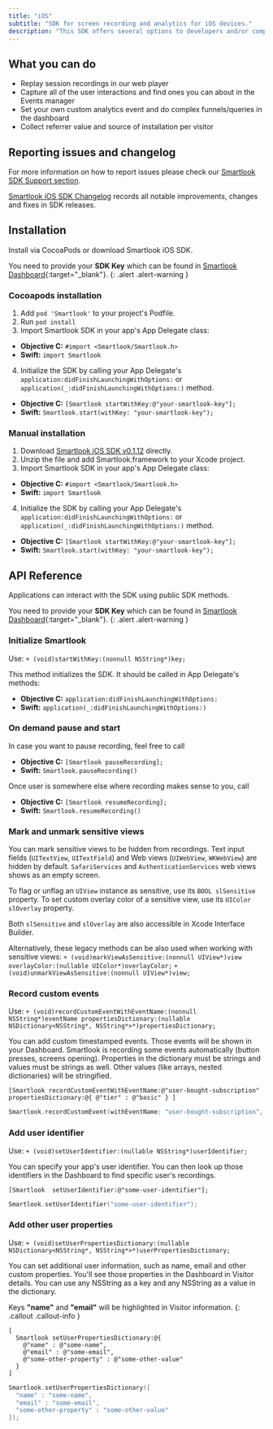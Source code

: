 ```yaml
---
title: "iOS"
subtitle: "SDK for screen recording and analytics for iOS devices."
description: "This SDK offers several options to developers and/or companies."
---
```


## What you can do

* Replay session recordings in our web player
* Capture all of the user interactions and find ones you can about in the Events manager
* Set your own custom analytics event and do complex funnels/queries in the dashboard
* Collect referrer value and source of installation per visitor

## Reporting issues and changelog

For more information on how to report issues please check our [Smartlook SDK Support section](https://smartlook.github.io/docs/sdk/support/#how-to-submit-an-issue).

[Smartlook iOS SDK Changelog](https://github.com/smartlook/smartlook-ios-sdk) records all notable improvements, changes and fixes in SDK releases.

## Installation

Install via CocoaPods or download Smartlook iOS SDK.

You need to provide your **SDK Key** which can be found in [Smartlook Dashboard](https://www.smartlook.com/app/dashboard/settings/projects){:target="_blank"}.
{: .alert .alert-warning }

### Cocoapods installation

1. Add `pod 'Smartlook'` to your project's Podfile.
2. Run `pod install`
3. Import Smartlook SDK in your app's App Delegate class:
  * **Objective C:** `#import <Smartlook/Smartlook.h>`
  * **Swift:** `import Smartlook`
4. Initialize the SDK by calling your App Delegate's `application:didFinishLaunchingWithOptions:` or `application(_:didFinishLaunchingWithOptions:)` method.

* **Objective C:** `[Smartlook startWithKey:@"your-smartlook-key"];`
* **Swift:** `Smartlook.start(withKey: "your-smartlook-key");`

### Manual installation

1. Download [Smartlook iOS SDK v0.1.12](https://sdk.smartlook.com/ios/smartlook-ios-sdk-0.1.12.zip) directly.
2. Unzip the file and add Smartlook.framework to your Xcode project.
3. Import Smartlook SDK in your app's App Delegate class:
  * **Objective C:** `#import <Smartlook/Smartlook.h>`
  * **Swift:** `import Smartlook`
4. Initialize the SDK by calling your App Delegate's `application:didFinishLaunchingWithOptions:` or `application(_:didFinishLaunchingWithOptions:)` method.

* **Objective C:** `[Smartlook startWithKey:@"your-smartlook-key"];`
* **Swift:** `Smartlook.start(withKey: "your-smartlook-key");`

## API Reference

Applications can interact with the SDK using public SDK methods.

You need to provide your **SDK Key** which can be found in [Smartlook Dashboard](https://www.smartlook.com/app/dashboard/settings/projects){:target="_blank"}.
{: .alert .alert-warning }

### Initialize Smartlook

Use: `+ (void)startWithKey:(nonnull NSString*)key;`

This method initializes the SDK. It should be called in App Delegate's methods:

* **Objective C:** `application:didFinishLaunchingWithOptions:`
* **Swift:** `application(_:didFinishLaunchingWithOptions:)`

### On demand pause and start

In case you want to pause recording, feel free to call 

* **Objective C:** `[Smartlook pauseRecording];`
* **Swift:** `Smartlook.pauseRecording()`

Once user is somewhere else where recording makes sense to you, call

* **Objective C:** `[Smartlook resumeRecording];`
* **Swift:** `Smartlook.resumeRecording()`

### Mark and unmark sensitive views

You can mark sensitive views to be hidden from recordings. Text input fields (`UITextView`, `UITextField`) and Web views (`UIWebView`, `WKWebView`) are hidden by default. `SafariServices` and `AuthenticationServices` web views shows as an empty screen. 

To flag or unflag an `UIView` instance as sensitive, use its `BOOL slSensitive` property. To set custom overlay color of a sensitive view, use its `UIColor slOverlay` property.

Both `slSensitive` and `slOverlay` are also accessible in Xcode Interface Builder.

Alternatively, these legacy methods can be also used when working with sensitive views: `+ (void)markViewAsSensitive:(nonnull UIView*)view overlayColor:(nullable UIColor*)overlayColor;`
`+ (void)unmarkViewAsSensitive:(nonnull UIView*)view;`

### Record custom events

Use: `+ (void)recordCustomEventWithEventName:(nonnull NSString*)eventName propertiesDictionary:(nullable NSDictionary<NSString*, NSString*>*)propertiesDictionary;`

You can add custom timestamped events. Those events will be shown in your Dashboard. Smartlook is recording some events automatically (button presses, screens opening). Properties in the dictionary must be strings and values must be strings as well. Other values (like arrays, nested dictionaries) will be stringified.

```objc
[Smartlook recordCustomEventWithEventName:@"user-bought-subscription" propertiesDictionary:@{ @"tier" : @"basic" } ]
```

```swift
Smartlook.recordCustomEvent(withEventName: "user-bought-subscription", propertiesDictionary: ["tier" : "basic"]);
```

### Add user identifier

Use: `+ (void)setUserIdentifier:(nullable NSString*)userIdentifier;`

You can specify your app's user identifier. You can then look up those identifiers in the Dashboard to find specific user's recordings.

```objc
[Smartlook  setUserIdentifier:@"some-user-identifier"];
```

```swift
Smartlook.setUserIdentifier("some-user-identifier");
```

### Add other user properties

Use: `+ (void)setUserPropertiesDictionary:(nullable NSDictionary<NSString*, NSString*>*)userPropertiesDictionary;`

You can set additional user information, such as name, email and other custom properties. You'll see those properties in the Dashboard in Visitor details. You can use any NSString as a key and any NSString as a value in the dictionary.

Keys **"name"** and **"email"** will be highlighted in Visitor information.
{: .callout .callout-info }

```objc
[
  Smartlook setUserPropertiesDictionary:@{ 
    @"name" : @"some-name", 
    @"email" : @"some-email", 
    @"some-other-property" : @"some-other-value"
  }
]
```

```swift
Smartlook.setUserPropertiesDictionary([
  "name" : "some-name", 
  "email" : "some-email",
  "some-other-property" : "some-other-value"
]);
```
